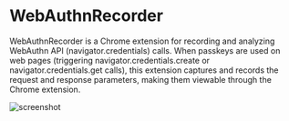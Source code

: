 # WebAuthnRecorder

WebAuthnRecorder is a Chrome extension for recording and analyzing WebAuthn API (navigator.credentials) calls. When passkeys are used on web pages (triggering navigator.credentials.create or navigator.credentials.get calls), this extension captures and records the request and response parameters, making them viewable through the Chrome extension.

![screenshot](./webauthn.gif)
